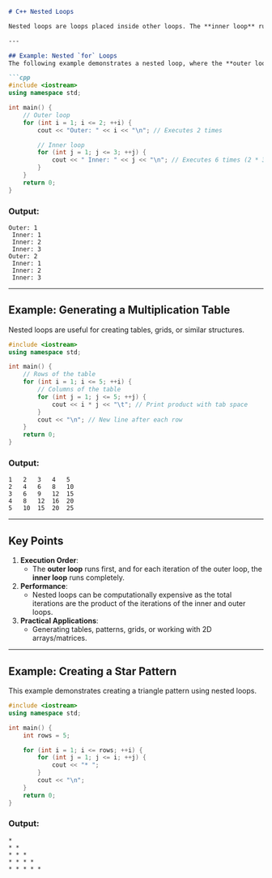 ```markdown
# C++ Nested Loops

Nested loops are loops placed inside other loops. The **inner loop** runs completely for each iteration of the **outer loop**.

---

## Example: Nested `for` Loops
The following example demonstrates a nested loop, where the **outer loop** controls the rows and the **inner loop** controls the columns.

```cpp
#include <iostream>
using namespace std;

int main() {
    // Outer loop
    for (int i = 1; i <= 2; ++i) {
        cout << "Outer: " << i << "\n"; // Executes 2 times

        // Inner loop
        for (int j = 1; j <= 3; ++j) {
            cout << " Inner: " << j << "\n"; // Executes 6 times (2 * 3)
        }
    }
    return 0;
}
```

### Output:
```
Outer: 1
 Inner: 1
 Inner: 2
 Inner: 3
Outer: 2
 Inner: 1
 Inner: 2
 Inner: 3
```

---

## Example: Generating a Multiplication Table
Nested loops are useful for creating tables, grids, or similar structures.

```cpp
#include <iostream>
using namespace std;

int main() {
    // Rows of the table
    for (int i = 1; i <= 5; ++i) {
        // Columns of the table
        for (int j = 1; j <= 5; ++j) {
            cout << i * j << "\t"; // Print product with tab space
        }
        cout << "\n"; // New line after each row
    }
    return 0;
}
```

### Output:
```
1   2   3   4   5
2   4   6   8   10
3   6   9   12  15
4   8   12  16  20
5   10  15  20  25
```

---

## Key Points
1. **Execution Order**:
   - The **outer loop** runs first, and for each iteration of the outer loop, the **inner loop** runs completely.
2. **Performance**:
   - Nested loops can be computationally expensive as the total iterations are the product of the iterations of the inner and outer loops.
3. **Practical Applications**:
   - Generating tables, patterns, grids, or working with 2D arrays/matrices.

---

## Example: Creating a Star Pattern
This example demonstrates creating a triangle pattern using nested loops.

```cpp
#include <iostream>
using namespace std;

int main() {
    int rows = 5;

    for (int i = 1; i <= rows; ++i) {
        for (int j = 1; j <= i; ++j) {
            cout << "* ";
        }
        cout << "\n";
    }
    return 0;
}
```

### Output:
```
* 
* * 
* * * 
* * * * 
* * * * * 
```
```